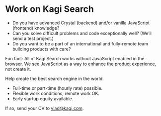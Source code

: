 # Work on Kagi Search

- Do you have advanced Crystal (backend) and/or vanilla JavaScript (frontend) knowledge?
- Can you solve difficult problems and code exceptionally well? (We’ll send a test project.)
- Do you want to be a part of an international and fully-remote team building products with care?


Fun fact: All of Kagi Search works without JavaScript enabled in the browser. We see JavaScript as a way to enhance the product experience, not create it.

Help create the best search engine in the world.

- Full-time or part-time (hourly rate) possible.
- Flexible work conditions, remote work OK. 
- Early startup equity available. 

If so, send your CV to [vlad@kagi.com](mailto:vlad@kagi.com).
